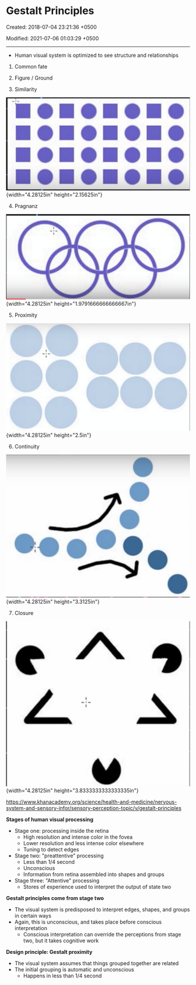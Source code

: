 # Gestalt Principles

Created: 2018-07-04 23:21:36 +0500

Modified: 2021-07-06 01:03:29 +0500

---
-   Human visual system is optimized to see structure and relationships



1.  Common fate

2.  Figure / Ground

3.  Similarity

![ロ ロ ロ ロ 0 0 0 0 0 0 0 0 ロ ロ ロ ロ 0 0 0 0 ロ ロ ロ ロ 0 0 0 0 ロ ロ ロ ロ ](media/Gestalt-Principles-image1.png){width="4.28125in" height="2.15625in"}



4.  Pragnanz

![](media/Gestalt-Principles-image2.png){width="4.28125in" height="1.9791666666666667in"}



5.  Proximity

![](media/Gestalt-Principles-image3.png){width="4.28125in" height="2.5in"}



6.  Continuity

![οο οο ](media/Gestalt-Principles-image4.png){width="4.28125in" height="3.3125in"}



7.  Closure

![](media/Gestalt-Principles-image5.png){width="4.28125in" height="3.8333333333333335in"}



<https://www.khanacademy.org/science/health-and-medicine/nervous-system-and-sensory-infor/sensory-perception-topic/v/gestalt-principles>



**Stages of human visual processing**
-   Stage one: processing inside the retina
    -   High resolution and intense color in the fovea
    -   Lower resolution and less intense color elsewhere
    -   Tuning to detect edges
-   Stage two: "preattentive" processing
    -   Less than 1/4 second
    -   Unconscious
    -   Information from retina assembled into shapes and groups
-   Stage three: "Attentive" processing
    -   Stores of experience used to interpret the output of state two



**Gestalt principles come from stage two**
-   The visual system is predisposed to interpret edges, shapes, and groups in certain ways
-   Again, this is unconscious, and takes place before conscious interpretation
    -   Conscious interpretation can override the perceptions from stage two, but it takes cognitive work



**Design principle: Gestalt proximity**
-   The visual system assumes that things grouped together are related
-   The initial grouping is automatic and unconscious
    -   Happens in less than 1/4 second





